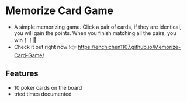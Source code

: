 # Memorize Card Game

- A simple memorizing game. Click a pair of cards, if they are identical, you will gain the points. When you finish matching all the pairs, you win！！🎉
- Check it out right now!!👉
https://enchichen1107.github.io/Memorize-Card-Game/

## Features

- 10 poker cards on the board
- tried times documented
